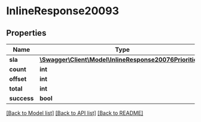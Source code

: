 # InlineResponse20093

## Properties
Name | Type | Description | Notes
------------ | ------------- | ------------- | -------------
**sla** | [**\Swagger\Client\Model\InlineResponse20076Priorities[]**](InlineResponse20076Priorities.md) |  | [optional] 
**count** | **int** |  | [optional] 
**offset** | **int** |  | [optional] 
**total** | **int** |  | [optional] 
**success** | **bool** |  | [optional] 

[[Back to Model list]](../../README.md#documentation-for-models) [[Back to API list]](../../README.md#documentation-for-api-endpoints) [[Back to README]](../../README.md)

